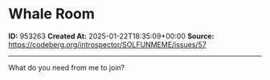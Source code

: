# Whale Room

**ID:** 953263
**Created At:** 2025-01-22T18:35:09+00:00
**Source:** https://codeberg.org/introspector/SOLFUNMEME/issues/57

---

What do you need from me to join?